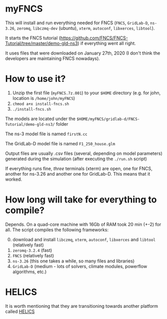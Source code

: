 # myFNCS

This will install and run everything needed for FNCS (`FNCS`, `GridLab-D`, `ns-3.26`, `zeromq`, `libczmq-dev` (ubuntu), `xterm`, `autoconf`, `libxerces`, `libtool`).

It starts the FNCS tutorial (https://github.com/FNCS/FNCS-Tutorial/tree/master/demo-gld-ns3) if everything went all right.

It uses files that were downloaded on January 27th, 2020 (I don't think the developers are maintaining FNCS nowadays).

# How to use it?
1. Unzip the first file (`myFNCS.7z.001`) to your `$HOME` directory (e.g. for john, location is `/home/john/myFNCS`)
2. `chmod a+x install-fncs.sh`
3. `./install-fncs.sh`

The models are located under the `$HOME/myFNCS/gridlab-d/FNCS-Tutorial/demo-gld-ns3/` folder

The ns-3 model file is named `firstN.cc`

The GridLab-D model file is named `F1_250_house.glm`

Output files are usually .csv files (several, depending on model parameters) generated during the simulation (after executing the `./run.sh` script)

If everything runs fine, *three* terminals (xterm) are open, one for FNCS, another for ns-3.26 and another one for GridLab-D.
This means that it worked.

# How long will take for everything to compile?
Depends. On a quad-core machine with 16Gb of RAM took 20 min (+-2) for all.
The script compiles the following frameworks:

0. download and install `libczmq`, `xterm`, `autoconf`, `libxerces` and `libtool` (relatively fast)
1. `zeromq-3.2.4` (fast)
2. `FNCS` (relatively fast)
3. `ns-3.26` (this one takes a while, so many files and libraries)
4. `GridLab-D` (medium - lots of solvers, climate modules, powerflow algorithms, etc.)

# HELICS
It is worth mentioning that they are transitioning towards another platform called [HELICS](https://www.helics.org/helics.html)
